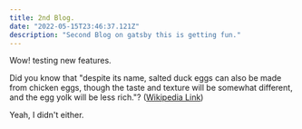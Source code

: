 ```yaml
---
title: 2nd Blog.
date: "2022-05-15T23:46:37.121Z"
description: "Second Blog on gatsby this is getting fun."
---
```


Wow! testing new features.

Did you know that "despite its name, salted duck eggs can also be made from
chicken eggs, though the taste and texture will be somewhat different, and the
egg yolk will be less rich."?
([Wikipedia Link](https://en.wikipedia.org/wiki/Salted_duck_egg))

Yeah, I didn't either.


